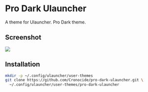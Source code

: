 # Pro Dark Ulauncher

A theme for Ulauncher. Pro Dark theme.

## Screenshot
![](https://raw.githubusercontent.com/sudosubin/one-dark-ulauncher/assets/screenshot.png)

## Installation

```sh
mkdir -p ~/.config/ulauncher/user-themes
git clone https://github.com/Cronocide/pro-dark-ulauncher.git \
  ~/.config/ulauncher/user-themes/pro-dark-ulauncher
```
